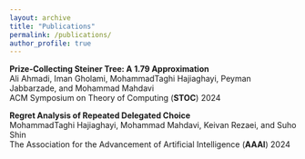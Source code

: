```yaml
---
layout: archive
title: "Publications"
permalink: /publications/
author_profile: true
---
```


**Prize-Collecting Steiner Tree: A $1.79$ Approximation** \
  Ali Ahmadi, Iman Gholami, MohammadTaghi Hajiaghayi, Peyman Jabbarzade, and Mohammad Mahdavi\
  ACM Symposium on Theory of Computing (**STOC**) 2024

**Regret Analysis of Repeated Delegated Choice** \
  MohammadTaghi Hajiaghayi, Mohammad Mahdavi, Keivan Rezaei, and Suho Shin\
  The Association for the Advancement of Artificial Intelligence (**AAAI**) 2024
  
